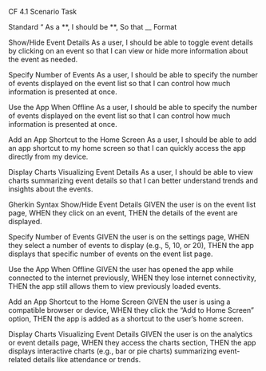 CF 4.1 Scenario Task

Standard “ As a **, I should be **, So that \_\_ Format

Show/Hide Event Details
As a user,
I should be able to toggle event details by clicking on an event
so that I can view or hide more information about the event as needed.

Specify Number of Events
As a user,
I should be able to specify the number of events displayed on the event list
so that I can control how much information is presented at once.

Use the App When Offline
As a user,
I should be able to specify the number of events displayed on the event list
so that I can control how much information is presented at once.

Add an App Shortcut to the Home Screen
As a user,
I should be able to add an app shortcut to my home screen
so that I can quickly access the app directly from my device.

Display Charts Visualizing Event Details
As a user,
I should be able to view charts summarizing event details
so that I can better understand trends and insights about the events.

Gherkin Syntax
Show/Hide Event Details
GIVEN the user is on the event list page,
WHEN they click on an event,
THEN the details of the event are displayed.

Specify Number of Events
GIVEN the user is on the settings page,
WHEN they select a number of events to display (e.g., 5, 10, or 20),
THEN the app displays that specific number of events on the event list page.

Use the App When Offline
GIVEN the user has opened the app while connected to the internet previously,
WHEN they lose internet connectivity,
THEN the app still allows them to view previously loaded events.

Add an App Shortcut to the Home Screen
GIVEN the user is using a compatible browser or device,
WHEN they click the “Add to Home Screen” option,
THEN the app is added as a shortcut to the user’s home screen.

Display Charts Visualizing Event Details
GIVEN the user is on the analytics or event details page,
WHEN they access the charts section,
THEN the app displays interactive charts (e.g., bar or pie charts) summarizing event-related details like attendance or trends.
